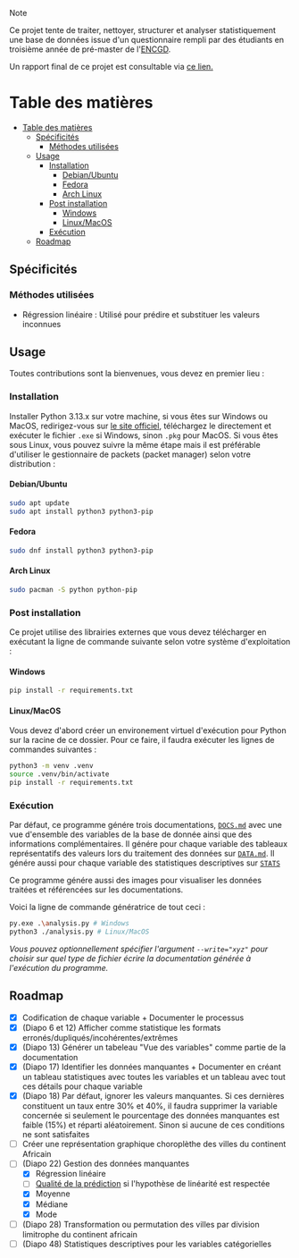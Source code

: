 > [!NOTE]
> Ce projet tente de traiter, nettoyer, structurer et analyser statistiquement une base de données issue d'un questionnaire rempli par des étudiants en troisième année de pré-master de l'[ENCGD](https://encgd.uiz.ac.ma/).

Un rapport final de ce projet est consultable via [ce lien.](https://walid-projects.notion.site/Projet-ADD-1a529a68f59c805a9e5fcb06292dff3e)

# Table des matières

- [Table des matières](#table-des-matières)
  - [Spécificités](#spécificités)
    - [Méthodes utilisées](#méthodes-utilisées)
  - [Usage](#usage)
    - [Installation](#installation)
      - [Debian/Ubuntu](#debianubuntu)
      - [Fedora](#fedora)
      - [Arch Linux](#arch-linux)
    - [Post installation](#post-installation)
      - [Windows](#windows)
      - [Linux/MacOS](#linuxmacos)
    - [Exécution](#exécution)
  - [Roadmap](#roadmap)

## Spécificités

### Méthodes utilisées

- Régression linéaire : Utilisé pour prédire et substituer les valeurs inconnues 

## Usage

Toutes contributions sont la bienvenues, vous devez en premier lieu :

### Installation

Installer Python 3.13.x sur votre machine, si vous êtes sur Windows ou MacOS, redirigez-vous sur [le site officiel](https://www.python.org/downloads), téléchargez le directement et exécuter le fichier `.exe` si Windows, sinon `.pkg` pour MacOS. Si vous êtes sous Linux, vous pouvez suivre la même étape mais il est préférable d'utiliser le gestionnaire de packets (packet manager) selon votre distribution :

#### Debian/Ubuntu

```bash
sudo apt update
sudo apt install python3 python3-pip
```

#### Fedora

```bash
sudo dnf install python3 python3-pip
```

#### Arch Linux

```bash
sudo pacman -S python python-pip
```

### Post installation

Ce projet utilise des librairies externes que vous devez télécharger en exécutant la ligne de commande suivante selon votre système d'exploitation :

#### Windows

```bash
pip install -r requirements.txt
```

#### Linux/MacOS

Vous devez d'abord créer un environement virtuel d'exécution pour Python sur la racine de ce dossier. Pour ce faire, il faudra exécuter les lignes de commandes suivantes :

```bash
python3 -m venv .venv
source .venv/bin/activate
pip install -r requirements.txt
```

### Exécution

Par défaut, ce programme génére trois documentations, [`DOCS.md`](./markdown/DOCS.md) avec une vue d'ensemble des variables de la base de donnée ainsi que des informations complémentaires. Il génére pour chaque variable des tableaux représentatifs des valeurs lors du traitement des données sur [`DATA.md`](./markdown/DATA.md). Il génére aussi pour chaque variable des statistiques descriptives sur [`STATS`](./markdown/STATS.md)

Ce programme génére aussi des images pour visualiser les données traitées et référencées sur les documentations.

Voici la ligne de commande génératrice de tout ceci :

```bash
py.exe .\analysis.py # Windows
python3 ./analysis.py # Linux/MacOS
```

_Vous pouvez optionnellement spécifier l'argument `--write="xyz"` pour choisir sur quel type de fichier écrire la documentation générée à l'exécution du programme._

## Roadmap

- [x] Codification de chaque variable + Documenter le processus
- [x] (Diapo 6 et 12) Afficher comme statistique les formats erronés/dupliqués/incohérentes/extrêmes
- [x] (Diapo 13) Générer un tabeleau "Vue des variables" comme partie de la documentation
- [x] (Diapo 17) Identifier les données manquantes + Documenter en créant un tableau statistiques avec toutes les variables et un tableau avec tout ces détails pour chaque variable
- [x] (Diapo 18) Par défaut, ignorer les valeurs manquantes. Si ces dernières constituent un taux entre 30% et 40%, il faudra supprimer la variable concernée si seulement le pourcentage des données manquantes est faible (15%) et réparti aléatoirement. Sinon si aucune de ces conditions ne sont satisfaites
- [ ] Créer une représentation graphique choroplèthe des villes du continent Africain
- [ ] (Diapo 22) Gestion des données manquantes
  - [x] Régression linéaire
  - [ ] [Qualité de la prédiction](https://fr.**wikipedia**.org/wiki/R%C3%A9gression_lin%C3%A9aire#Qualit%C3%A9_de_la_pr%C3%A9diction) si l'hypothèse de linéarité est respectée
  - [x] Moyenne
  - [x] Médiane
  - [x] Mode
- [ ] (Diapo 28) Transformation ou permutation des villes par division limitrophe du continent africain
- [ ] (Diapo 48) Statistiques descriptives pour les variables catégorielles
